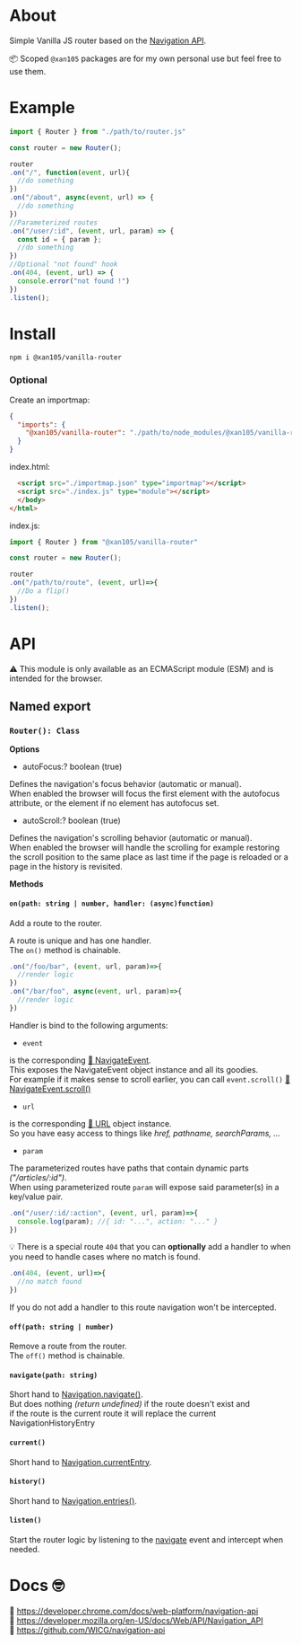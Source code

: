 About
=====

Simple Vanilla JS router based on the [Navigation API](https://developer.mozilla.org/en-US/docs/Web/API/Navigation_API).<br/>

📦 Scoped `@xan105` packages are for my own personal use but feel free to use them.

Example
=======

```js
import { Router } from "./path/to/router.js"

const router = new Router();

router
.on("/", function(event, url){
  //do something
})
.on("/about", async(event, url) => {
  //do something
})
//Parameterized routes
.on("/user/:id", (event, url, param) => {
  const id = { param };
  //do something
})
//Optional "not found" hook
.on(404, (event, url) => {
  console.error("not found !")
})
.listen();
```

Install
=======

```
npm i @xan105/vanilla-router
```

### Optional 

Create an importmap:

```json
{
  "imports": {
    "@xan105/vanilla-router": "./path/to/node_modules/@xan105/vanilla-router/dist/router.min.js"
  }
}
```

index.html:

```html
  <script src="./importmap.json" type="importmap"></script>
  <script src="./index.js" type="module"></script>
  </body>
</html>
```

index.js:

```js
import { Router } from "@xan105/vanilla-router"

const router = new Router();

router
.on("/path/to/route", (event, url)=>{
  //Do a flip()
})
.listen();
```

API
===

⚠️ This module is only available as an ECMAScript module (ESM) and is intended for the browser.

## Named export

### `Router(): Class`

**Options**

- autoFocus:? boolean (true)
 
Defines the navigation's focus behavior (automatic or manual).<br/>
When enabled the browser will focus the first element with the autofocus attribute, or the <body> element if no element has autofocus set.

- autoScroll:? boolean (true)

Defines the navigation's scrolling behavior (automatic or manual).<br/>
When enabled the browser will handle the scrolling for example restoring the scroll position to the same place as last time if the page is reloaded or a page in the history is revisited.

**Methods**

#### `on(path: string | number, handler: (async)function)`

Add a route to the router.

A route is unique and has one handler.<br/>
The `on()` method is chainable.

```js
.on("/foo/bar", (event, url, param)=>{
  //render logic
})
.on("/bar/foo", async(event, url, param)=>{
  //render logic
})
```

Handler is bind to the following arguments:

- `event`

is the corresponding [📖 NavigateEvent](https://developer.mozilla.org/en-US/docs/Web/API/NavigateEvent).<br/>
This exposes the NavigateEvent object instance and all its goodies.<br/>
For example if it makes sense to scroll earlier, you can call `event.scroll()` [📖 NavigateEvent.scroll()](https://developer.mozilla.org/en-US/docs/Web/API/NavigateEvent/scroll)

- `url` 

is the corresponding [📖 URL](https://developer.mozilla.org/en-US/docs/Web/API/URL) object instance.<br/>
So you have easy access to things like _href, pathname, searchParams, ..._

- `param`

The parameterized routes have paths that contain dynamic parts _("/articles/:id")_.<br/>
When using parameterized route `param` will expose said parameter(s) in a key/value pair.

```js
.on("/user/:id/:action", (event, url, param)=>{
  console.log(param); //{ id: "...", action: "..." }
})
```


💡 There is a special route `404` that you can **optionally** add a handler to when you need to handle cases where no match is found.

```js
.on(404, (event, url)=>{ 
  //no match found
})
```

If you do not add a handler to this route navigation won't be intercepted.

#### `off(path: string | number)`

Remove a route from the router.<br/>
The `off()` method is chainable.

#### `navigate(path: string)`

Short hand to [Navigation.navigate()](https://developer.mozilla.org/en-US/docs/Web/API/Navigation/navigate).<br/>
But does nothing _(return undefined)_ if the route doesn't exist and<br/>
if the route is the current route it will replace the current NavigationHistoryEntry

#### `current()`

Short hand to [Navigation.currentEntry](https://developer.mozilla.org/en-US/docs/Web/API/Navigation/currentEntry).
  
#### `history()`

Short hand to [Navigation.entries()](https://developer.mozilla.org/en-US/docs/Web/API/Navigation/entries).

#### `listen()`

Start the router logic by listening to the [navigate](https://developer.mozilla.org/en-US/docs/Web/API/Navigation/navigate_event) event and intercept when needed.

Docs 🤓
=======

📖 https://developer.chrome.com/docs/web-platform/navigation-api<br/>
📖 https://developer.mozilla.org/en-US/docs/Web/API/Navigation_API<br/> 
📖 https://github.com/WICG/navigation-api